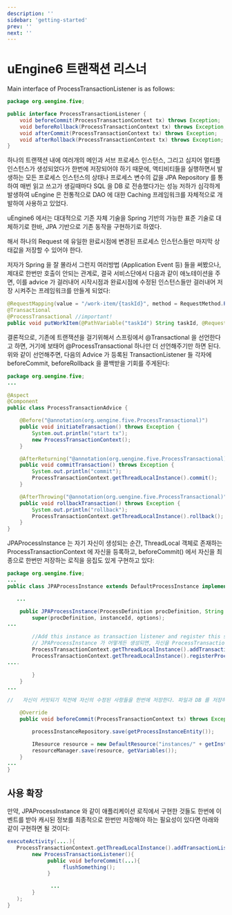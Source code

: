 ```yaml
---
description: ''
sidebar: 'getting-started'
prev: ''
next: ''
---
```


# uEngine6 트랜잭션 리스너

Main interface of ProcessTransactionListener is as follows:

```java
package org.uengine.five;

public interface ProcessTransactionListener {
    void beforeCommit(ProcessTransactionContext tx) throws Exception;
    void beforeRollback(ProcessTransactionContext tx) throws Exception;
    void afterCommit(ProcessTransactionContext tx) throws Exception;
    void afterRollback(ProcessTransactionContext tx) throws Exception;
}
```

하나의 트랜잭션 내에 여러개의 메인과 서브 프로세스 인스턴스, 그리고 심지어 멀티플 인스턴스가 생성되었다가 한번에 저장되어야 하기 때문에, 액티비티들을 실행하면서 발생하는 모든 프로세스 인스턴스의 상태나 프로세스 변수의 값을 JPA Repository 를 통하여 매번 읽고 쓰고가 생길때마다 SQL 을 DB 로 전송했다가는 성능 저하가 심각하게 발생하여 uEngine 은 전통적으로 DAO 에 대한 Caching 프레임워크를 자체적으로 개발하여 사용하고 있었다.

uEngine6 에서는 대대적으로 기존 자체 기술을 Spring 기반의 가능한 표준 기술로 대체하기로 한바, JPA 기반으로 기존 동작을 구현하기로 하였다.

해서 하나의 Request 에 유일한 완료시점에 변경된 프로세스 인스턴스들만 마지막 상태값을 저장할 수 있어야 한다.

저자가 Spring 을 잘 몰라서 그런지 여러방법 (Application Event 등) 들을 써봤으나, 제대로 한번만 호출이 안되는 관계로, 결국 서비스단에서 다음과 같이 애노테이션을 주면, 이를 advice 가 걸러내어 시작시점과 완료시점에 수정된 인스턴스들만 걸러내어 저장 시켜주는 프레임워크를 만들게 되었다:


```java
@RequestMapping(value = "/work-item/{taskId}", method = RequestMethod.POST)
@Transactional
@ProcessTransactional //important!
public void putWorkItem(@PathVariable("taskId") String taskId, @RequestBody WorkItem workItem) throws Exception {....}
```


결론적으로, 기존에 트랜잭션을 걸기위해서 스프링에서 @Transactional 을 선언한다고 하면, 거기에 보태어 @ProcessTransactional 하나만 더 선언해주기만 하면 된다. 위와 같이 선언해주면, 다음의 Advice 가 등록된 TransactionListener 들 각자에 beforeCommit, beforeRollback 을 콜백받을 기회를 주게된다:


```java
package org.uengine.five;
...

@Aspect
@Component
public class ProcessTransactionAdvice {

    @Before("@annotation(org.uengine.five.ProcessTransactional)")
    public void initiateTransaction() throws Exception {
        System.out.println("start tx");
        new ProcessTransactionContext();
    }

    @AfterReturning("@annotation(org.uengine.five.ProcessTransactional)")
    public void commitTransaction() throws Exception {
        System.out.println("commit");
        ProcessTransactionContext.getThreadLocalInstance().commit();
    }

    @AfterThrowing("@annotation(org.uengine.five.ProcessTransactional)")
    public void rollbackTransaction() throws Exception {
        System.out.println("rollback");
        ProcessTransactionContext.getThreadLocalInstance().rollback();
    }
}
```

JPAProcessInstance 는 자기 자신이 생성되는 순간, ThreadLocal 객체로 존재하는 ProcessTransactionContext 에 자신을 등록하고, beforeCommit() 에서 자신을 최종으로 한번만 저장하는 로직을 응집도 있게 구현하고 있다:




```java
package org.uengine.five;
...
public class JPAProcessInstance extends DefaultProcessInstance implements ProcessTransactionListener { // JPAProcessInstance 는 ProcessTransactionListener 이다.

   ...

    public JPAProcessInstance(ProcessDefinition procDefinition, String instanceId, Map options) throws Exception {
        super(procDefinition, instanceId, options);
...

        //Add this instance as transaction listener and register this so that it can be cached.
        // JPAProcessInstance 가 어떻게든 생성되면, 자신을 ProcessTransactionContext 에 등록한다.
        ProcessTransactionContext.getThreadLocalInstance().addTransactionListener(this);
        ProcessTransactionContext.getThreadLocalInstance().registerProcessInstance(this);
....

        }
    }
...

//   자신이 커밋되기 직전에 자신의 수정된 사항들을 한번에 저장한다. 파일과 DB 를 저장하고 있다.

    @Override
    public void beforeCommit(ProcessTransactionContext tx) throws Exception {

        processInstanceRepository.save(getProcessInstanceEntity());

        IResource resource = new DefaultResource("instances/" + getInstanceId());
        resourceManager.save(resource, getVariables());
    }
...
}
```
## 사용 확장
만약, JPAProcessInstance 와 같이 애플리케이션 로직에서 구현한 것들도 한번에 이벤트를 받아 캐시된 정보를 최종적으로 한번만 저장해야 하는 필요성이 있다면 아래와 같이 구현하면 될 것이다:

```java
executeActivity(....){
   ProcessTransactionContext.getThreadLocalInstance().addTransactionListener(
        new ProcessTransactionListener(){
             public void beforeCommit(...){
                  flushSomething();
             }

              ...
        }
   );
}
```














